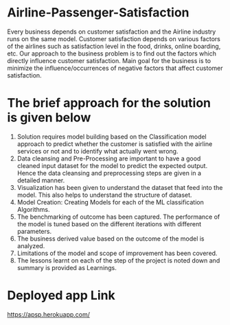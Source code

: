 # Airline-Passenger-Satisfaction
Every business depends on customer satisfaction and the Airline industry runs on the same model. Customer satisfaction depends on various factors of the airlines such as satisfaction level in the food, drinks, online boarding, etc. Our approach to the business problem is to find out the factors which directly influence customer satisfaction. Main goal for the business is to minimize the influence/occurrences of negative factors that affect customer satisfaction.
# The brief approach for the solution is given below
1. Solution requires model building based on the Classification model approach to predict
whether the customer is satisfied with the airline services or not and to identify what
actually went wrong.
2. Data cleansing and Pre-Processing are important to have a good cleaned input dataset
for the model to predict the expected output. Hence the data cleansing and preprocessing steps are given in a detailed manner.
3. Visualization has been given to understand the dataset that feed into the model. This
also helps to understand the structure of dataset.
4. Model Creation: Creating Models for each of the ML classification Algorithms.
5. The benchmarking of outcome has been captured. The performance of the model is
tuned based on the different iterations with different parameters.
6. The business derived value based on the outcome of the model is analyzed.
7. Limitations of the model and scope of improvement has been covered.
8. The lessons learnt on each of the step of the project is noted down and summary is
provided as Learnings.
# Deployed app Link
https://apsp.herokuapp.com/
